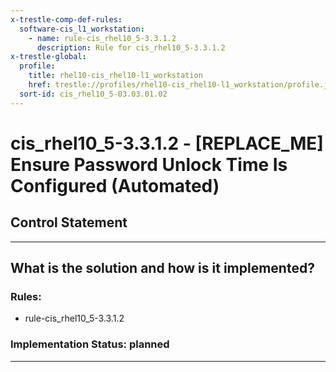 ```yaml
---
x-trestle-comp-def-rules:
  software-cis_l1_workstation:
    - name: rule-cis_rhel10_5-3.3.1.2
      description: Rule for cis_rhel10_5-3.3.1.2
x-trestle-global:
  profile:
    title: rhel10-cis_rhel10-l1_workstation
    href: trestle://profiles/rhel10-cis_rhel10-l1_workstation/profile.json
  sort-id: cis_rhel10_5-03.03.01.02
---
```


# cis_rhel10_5-3.3.1.2 - \[REPLACE_ME\] Ensure Password Unlock Time Is Configured (Automated)

## Control Statement

______________________________________________________________________

## What is the solution and how is it implemented?

<!-- For implementation status enter one of: implemented, partial, planned, alternative, not-applicable -->

<!-- Note that the list of rules under ### Rules: is read-only and changes will not be captured after assembly to JSON -->

<!-- Add control implementation description here for control: cis_rhel10_5-3.3.1.2 -->

### Rules:

  - rule-cis_rhel10_5-3.3.1.2

### Implementation Status: planned

______________________________________________________________________
